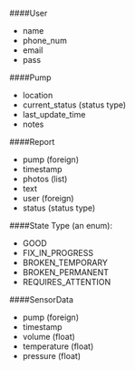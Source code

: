 ####User
- name
- phone_num
- email
- pass
  
####Pump
- location
- current_status (status type)
- last_update_time
- notes
  
####Report
- pump (foreign)
- timestamp
- photos (list)
- text
- user (foreign)
- status (status type)
  
####State Type (an enum):
- GOOD
- FIX_IN_PROGRESS
- BROKEN_TEMPORARY
- BROKEN_PERMANENT
- REQUIRES_ATTENTION
  
####SensorData
- pump (foreign)
- timestamp
- volume (float)
- temperature (float)
- pressure (float)

  
  
